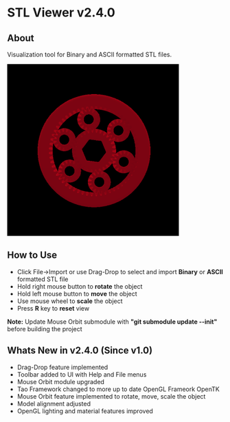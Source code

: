 # **STL Viewer v2.4.0**

## **About**

Visualization tool for Binary and ASCII formatted STL files.

<img src="visuals/STL_Viewer_Demo.gif" alt="STL Viewer Demo" width="400"/>

## **How to Use**

 * Click File->Import or use Drag-Drop to select and import **Binary** or **ASCII** formatted STL file
 * Hold right mouse button to **rotate** the object
 * Hold left mouse button to **move** the object
 * Use mouse wheel to **scale** the object
 * Press **R** key to **reset** view

**Note:** Update Mouse Orbit submodule with **"git submodule update --init"** before building the project

## **Whats New in v2.4.0 (Since v1.0)**
 
 * Drag-Drop feature implemented
 * Toolbar added to UI with Help and File menus
 * Mouse Orbit module upgraded
 * Tao Framework changed to more up to date OpenGL Frameork OpenTK
 * Mouse Orbit feature implemented to rotate, move, scale the object
 * Model alignment adjusted
 * OpenGL lighting and material features improved

